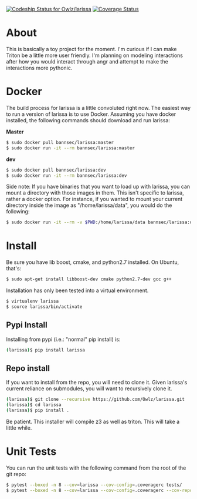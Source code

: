 [ ![Codeship Status for Owlz/larissa](https://codeship.com/projects/580bce60-22a0-0135-eb40-52028c1190b7/status?branch=master)](https://app.codeship.com/projects/221744)
[![Coverage Status](https://coveralls.io/repos/github/Owlz/larissa/badge.svg?branch=HEAD)](https://coveralls.io/github/Owlz/larissa?branch=HEAD)

# About
This is basically a toy project for the moment. I'm curious if I can make Triton be a little more user friendly. I'm planning on modeling interactions after how you would interact through angr and attempt to make the interactions more pythonic.

# Docker
The build process for larissa is a little convoluted right now. The easiest way to run a version of larissa is to use Docker. Assuming you have docker installed, the following commands should download and run larissa:

__Master__
```bash
$ sudo docker pull bannsec/larissa:master
$ sudo docker run -it --rm bannsec/larissa:master
```

__dev__
```bash
$ sudo docker pull bannsec/larissa:dev
$ sudo docker run -it --rm bannsec/larissa:dev
```

Side note: If you have binaries that you want to load up with larissa, you can mount a directory with those images in them. This isn't specific to larissa, rather a docker option. For instance, if you wanted to mount your current directory inside the image as "/home/larissa/data", you would do the following:

```bash
$ sudo docker run -it --rm -v $PWD:/home/larissa/data bannsec/larissa:dev
```

# Install
Be sure you have lib boost, cmake, and python2.7 installed. On Ubuntu, that's:

```bash
$ sudo apt-get install libboost-dev cmake python2.7-dev gcc g++
```

Installation has only been tested into a virtual environment.

```bash
$ virtualenv larissa
$ source larissa/bin/activate
```

## Pypi Install
Installing from pypi (i.e.: "normal" pip install) is:

```bash
(larissa)$ pip install larissa
```

## Repo install
If you want to install from the repo, you will need to clone it. Given larissa's current reliance on submodules, you will want to recursively clone it.

```bash
(larissa)$ git clone --recursive https://github.com/Owlz/larissa.git
(larissa)$ cd larissa
(larissa)$ pip install .
```

Be patient. This installer will compile z3 as well as triton. This will take a little while.

# Unit Tests
You can run the unit tests with the following command from the root of the git repo:

```bash
$ pytest --boxed -n 8 --cov=larissa --cov-config=.coveragerc tests/
$ pytest --boxed -n 8 --cov=larissa --cov-config=.coveragerc --cov-report=html tests/ # For pretty html output
```
